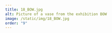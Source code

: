 ```yaml
---
title: 18_BOW.jpg
alt: Picture of a vase from the exhibition BOW
image: /static/img/18_BOW.jpg
order: "9"
---
```

